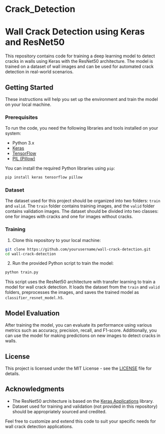 # Crack_Detection
# Wall Crack Detection using Keras and ResNet50

This repository contains code for training a deep learning model to detect cracks in walls using Keras with the ResNet50 architecture. The model is trained on a dataset of wall images and can be used for automated crack detection in real-world scenarios.

## Getting Started

These instructions will help you set up the environment and train the model on your local machine.

### Prerequisites

To run the code, you need the following libraries and tools installed on your system:

- Python 3.x
- [Keras](https://keras.io/)
- [TensorFlow](https://www.tensorflow.org/)
- [PIL (Pillow)](https://pillow.readthedocs.io/en/stable/)

You can install the required Python libraries using `pip`:

```bash
pip install keras tensorflow pillow
```

### Dataset

The dataset used for this project should be organized into two folders: `train` and `valid`. The `train` folder contains training images, and the `valid` folder contains validation images. The dataset should be divided into two classes: one for images with cracks and one for images without cracks.

### Training

1. Clone this repository to your local machine:

```bash
git clone https://github.com/yourusername/wall-crack-detection.git
cd wall-crack-detection
```

2. Run the provided Python script to train the model:

```bash
python train.py
```

This script uses the ResNet50 architecture with transfer learning to train a model for wall crack detection. It loads the dataset from the `train` and `valid` folders, preprocesses the images, and saves the trained model as `classifier_resnet_model.h5`.

## Model Evaluation

After training the model, you can evaluate its performance using various metrics such as accuracy, precision, recall, and F1-score. Additionally, you can use the model for making predictions on new images to detect cracks in walls.

## License

This project is licensed under the MIT License - see the [LICENSE](LICENSE) file for details.

## Acknowledgments

- The ResNet50 architecture is based on the [Keras Applications](https://keras.io/api/applications/resnet/#resnet50-function) library.
- Dataset used for training and validation (not provided in this repository) should be appropriately sourced and credited.

Feel free to customize and extend this code to suit your specific needs for wall crack detection applications.
